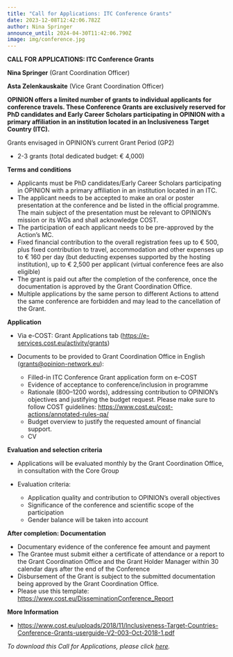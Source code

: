 ```yaml
---
title: "Call for Applications: ITC Conference Grants"
date: 2023-12-08T12:42:06.782Z
author: Nina Springer
announce_until: 2024-04-30T11:42:06.790Z
image: img/conference.jpg
---
```

**CALL FOR APPLICATIONS: ITC Conference Grants**

**Nina Springer** (Grant Coordination Officer)

**Asta Zelenkauskaite** (Vice Grant Coordination Officer)

**OPINION offers a limited number of grants to individual applicants for conference travels. These Conference Grants are exclusively reserved for PhD candidates and Early Career Scholars participating in OPINION with a primary affiliation in an institution located in an Inclusiveness Target Country (ITC).**

Grants envisaged in OPINION’s current Grant Period (GP2)

* 2-3 grants (total dedicated budget: € 4,000)

**Terms and conditions**

* Applicants must be PhD candidates/Early Career Scholars participating in OPINION with a primary affiliation in an institution located in an ITC.
* The applicant needs to be accepted to make an oral or poster presentation at the conference and be listed in the official programme. The main subject of the presentation must be relevant to OPINION’s mission or its WGs and shall acknowledge COST.
* The participation of each applicant needs to be pre-approved by the Action’s MC.
* Fixed financial contribution to the overall registration fees up to € 500, plus fixed contribution to travel, accommodation and other expenses up to € 160 per day
  (but deducting expenses supported by the hosting institution), up to € 2,500 per applicant (virtual conference fees are also eligible)
* The grant is paid out after the completion of the conference, once the documentation is approved by the Grant Coordination Office.
* Multiple applications by the same person to different Actions to attend the same conference are forbidden and may lead to the cancellation of the Grant.

**Application**

* Via e-COST: Grant Applications tab (<https://e-services.cost.eu/activity/grants>)
* Documents to be provided to Grant Coordination Office in English ([grants@opinion-network.eu](mailto:grants@opinion-network.eu)):

  * Filled-in ITC Conference Grant application form on e-COST
  * Evidence of acceptance to conference/inclusion in programme
  * Rationale (800–1200 words), addressing contribution to OPINION’s objectives and justifying the budget request. Please make sure to follow COST guidelines: <https://www.cost.eu/cost-actions/annotated-rules-qa/> 
  * Budget overview to justify the requested amount of financial support.
  * CV

**Evaluation and selection criteria**

* Applications will be evaluated monthly by the Grant Coordination Office, in consultation with the Core Group
* Evaluation criteria:

  * Application quality and contribution to OPINION’s overall objectives
  * Significance of the conference and scientific scope of the participation
  * Gender balance will be taken into account

**After completion: Documentation**

* Documentary evidence of the conference fee amount and payment
* The Grantee must submit either a certificate of attendance or a report to the Grant Coordination Office and the Grant Holder Manager within 30 calendar days after the end of the Conference
* Disbursement of the Grant is subject to the submitted documentation being approved by the Grant Coordination Office.
* P﻿lease use this template: <https://www.cost.eu/DisseminationConference_Report> 

**More Information**

* [https://www.cost.eu/uploads/2018/11/Inclusiveness-Target-Countries-
  Conference-Grants-userguide-V2-003-Oct-2018-1.pdf](<https://www.cost.eu/uploads/2018/11/Inclusiveness-Target-Countries- Conference-Grants-userguide-V2-003-Oct-2018-1.pdf>)

*To download this Call for Applications, please click [here](https://www.opinion-network.eu/img/cfa_ICTconf-final_2023_24_V2.pdf).*